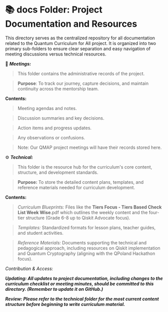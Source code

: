 # 📚 **docs Folder: Project Documentation and Resources**

This directory serves as the centralized repository for all documentation related to the Quantum Curriculum for All project. It is organized into two primary sub-folders to ensure clear separation and easy navigation of meeting discussions versus technical resources.

📅 ***Meetings:***
>This folder contains the administrative records of the project.

>**Purpose**: To track our journey, capture decisions, and maintain continuity across the mentorship team.

**Contents:**

>Meeting agendas and notes. 

>Discussion summaries and key decisions. 

>Action items and progress updates.

>Any observations or confusions.

>Note: Our QMAP project meetings will have their records stored here.

⚙️ ***Technical:***
>This folder is the resource hub for the curriculum's core content, structure, and development standards.

>**Purpose:** To store the detailed content plans, templates, and reference materials needed for curriculum development.

**Contents:**


>*Curriculum Blueprints:* Files like the **Tiers Focus - Tiers Based Check List Week Wise**.pdf which outlines the weekly content and the four-tier structure (Grade 6-8 up to Qiskit Advocate focus).

>*Templates:* Standardized formats for lesson plans, teacher guides, and student activities.


>*Reference Materials:* Documents supporting the technical and pedagogical approach, including resources on Qiskit implementation and Quantum Cryptography (aligning with the QPoland Hackathon focus).

*Contribution & Access:*

***Updating: All updates to project documentation, including changes to the curriculum checklist  or meeting minutes, should be committed to this directory. (Remember to update it on GitHub.)***

***Review: Please refer to the technical folder for the most current content structure before beginning to write curriculum material.***
